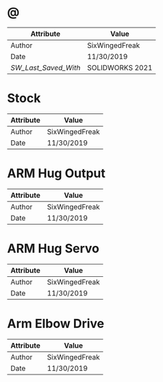 # @
| Attribute | Value |
| ---  | ---     |
| Author | SixWingedFreak |
| Date | 11/30/2019 |
| _SW_Last_Saved_With_ | SOLIDWORKS 2021 |
# Stock
| Attribute | Value |
| ---  | ---     |
| Author | SixWingedFreak |
| Date | 11/30/2019 |
# ARM Hug Output
| Attribute | Value |
| ---  | ---     |
| Author | SixWingedFreak |
| Date | 11/30/2019 |
# ARM Hug Servo
| Attribute | Value |
| ---  | ---     |
| Author | SixWingedFreak |
| Date | 11/30/2019 |
# Arm Elbow Drive
| Attribute | Value |
| ---  | ---     |
| Author | SixWingedFreak |
| Date | 11/30/2019 |
